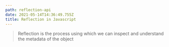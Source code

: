 ```yaml
---
path: reflection-api
date: 2021-05-14T14:36:49.755Z
title: Reflection in Javascript
---
```

>Reflection is the process using which we can inspect and understand the metadata of the object